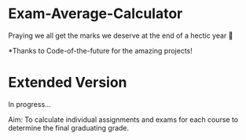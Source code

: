 # Exam-Average-Calculator
Praying we all get the marks we deserve at the end of a hectic year 🙏

*Thanks to Code-of-the-future for the amazing projects!
# Extended Version
In progress...

Aim: To calculate individual assignments and exams for each course to determine the final graduating grade.
